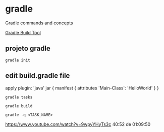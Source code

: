 # gradle
Gradle commands and concepts

[Gradle Build Tool](https://gradle.org/)

## projeto gradle
```
gradle init
```

## edit build.gradle file
apply plugin: 'java'
jar {
  manifest {
    attributes 'Main-Class': 'HelloWorld'
  }
}

```
gradle tasks
```

```
gradle build
```

```
gradle -q <TASK_NAME>
```
https://www.youtube.com/watch?v=9wpyYHyTs3c
40:52 de 01:09:50
